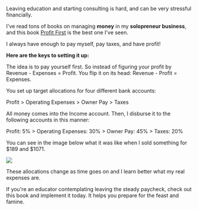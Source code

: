 ---
---

Leaving education and starting consulting is hard, and can be very stressful financially.

I've read tons of books on managing **money** in my **solopreneur business**, and this book [Profit First](https://amzn.to/3JUsAPA) is the best one I've seen.

I always have enough to pay myself, pay taxes, and have profit!

**Here are the keys to setting it up:**

The idea is to pay yourself first. So instead of figuring your profit by Revenue - Expenses = Profit. You flip it on its head: Revenue - Profit = Expenses.

You set up target allocations for four different bank accounts:

Profit > Operating Expenses > Owner Pay > Taxes

All money comes into the Income account. Then, I disburse it to the following accounts in this manner:

Profit: 5% > Operating Expenses: 30% > Owner Pay: 45% > Taxes: 20%

You can see in the image below what it was like when I sold something for $189 and $1071.

![](https://2orpfio4ixpxegt9.public.blob.vercel-storage.com/post/clw1glxtb000el40czlbdszty/images/f7892fcd-6c40-46bd-ad98-b4a93d245067-eQCuQ59xgNww0CDMQgH8FcdQvXtyLh.png)

These allocations change as time goes on and I learn better what my real expenses are.

If you're an educator contemplating leaving the steady paycheck, check out this book and implement it today. It helps you prepare for the feast and famine.